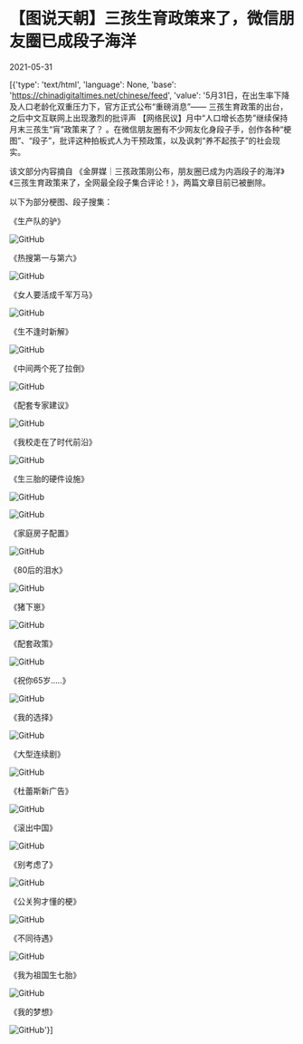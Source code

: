 # 【图说天朝】三孩生育政策来了，微信朋友圈已成段子海洋

2021-05-31

[{'type': 'text/html', 'language': None, 'base': 'https://chinadigitaltimes.net/chinese/feed', 'value': '5月31日，在出生率下降及人口老龄化双重压力下，官方正式公布“重磅消息”—— 三孩生育政策的出台，之后中文互联网上出现激烈的批评声 【网络民议】月中“人口增长态势”继续保持 月末三孩生“肓”政策来了？ 。在微信朋友圈有不少网友化身段子手，创作各种“梗图”、“段子”，批评这种拍板式人为干预政策，以及讽刺“养不起孩子”的社会现实。

该文部分内容摘自 《金屏媒｜三孩政策刚公布，朋友圈已成为内涵段子的海洋》《三孩生育政策来了，全网最全段子集合评论！》，两篇文章目前已被删除。

以下为部分梗图、段子搜集：

《生产队的驴》

![GitHub](https://chinadigitaltimes.net/chinese/files/2021/05/image-1622459780775.png)

《热搜第一与第六》

![GitHub](https://chinadigitaltimes.net/chinese/files/2021/05/image-1622459807430.png)

《女人要活成千军万马》

![GitHub](https://chinadigitaltimes.net/chinese/files/2021/05/image-1622459834135.png)

《生不逢时新解》

![GitHub](https://chinadigitaltimes.net/chinese/files/2021/05/image-1622459852491.png)

《中间两个死了拉倒》

![GitHub](https://chinadigitaltimes.net/chinese/files/2021/05/image-1622459893747.png)

《配套专家建议》

![GitHub](https://chinadigitaltimes.net/chinese/files/2021/05/image-1622459928441.png)

《我校走在了时代前沿》

![GitHub](https://chinadigitaltimes.net/chinese/files/2021/05/image-1622459986181.png)

《生三胎的硬件设施》

![GitHub](https://chinadigitaltimes.net/chinese/files/2021/05/image-1622460089066.png)

![GitHub](https://chinadigitaltimes.net/chinese/files/2021/05/image-1622460118948.png)

《家庭房子配置》

![GitHub](https://chinadigitaltimes.net/chinese/files/2021/05/image-1622460184587.png)

《80后的泪水》

![GitHub](https://chinadigitaltimes.net/chinese/files/2021/05/image-1622460228559.png)

《猪下崽》

![GitHub](https://chinadigitaltimes.net/chinese/files/2021/05/image-1622460258268.png)

《配套政策》

![GitHub](https://chinadigitaltimes.net/chinese/files/2021/05/image-1622460283346.png)

《祝你65岁&#8230;..》

![GitHub](https://chinadigitaltimes.net/chinese/files/2021/05/image-1622460394885.png)

《我的选择》

![GitHub](https://chinadigitaltimes.net/chinese/files/2021/05/image-1622460412145.png)

《大型连续剧》

![GitHub](https://chinadigitaltimes.net/chinese/files/2021/05/image-1622460440350.png)

《杜蕾斯新广告》

![GitHub](https://chinadigitaltimes.net/chinese/files/2021/05/image-1622460459192.png)

《滚出中国》

![GitHub](https://chinadigitaltimes.net/chinese/files/2021/05/image-1622460487819.png)

《别考虑了》

![GitHub](https://chinadigitaltimes.net/chinese/files/2021/05/image-1622460525656.png)

《公关狗才懂的梗》

![GitHub](https://chinadigitaltimes.net/chinese/files/2021/05/image-1622460544348.png)

《不同待遇》

![GitHub](https://chinadigitaltimes.net/chinese/files/2021/05/image-1622460564332.png)

《我为祖国生七胎》

![GitHub](https://chinadigitaltimes.net/chinese/files/2021/05/image-1622460603213.png)

《我的梦想》

![GitHub](https://chinadigitaltimes.net/chinese/files/2021/05/image-1622460620445.png)'}]